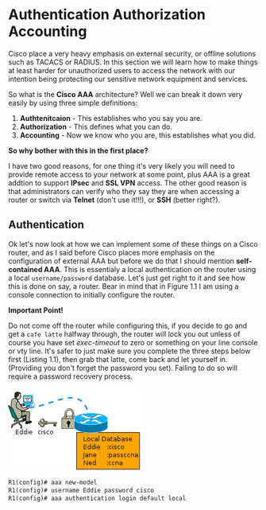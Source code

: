 
# Authentication Authorization Accounting



Cisco place a very heavy emphasis on external security, or offline solutions such as TACACS or RADIUS. In this section we will learn how to make things at least harder for unauthorized users to access the network with our intention being protecting our sensitive network equipment and services.

So what is the **Cisco AAA** architecture?
Well we can break it down very easily by using three simple definitions:

1. **Authtenitcaion** - This establishes who you say you are.
2. **Authorization** - This defines what you can do.
3. **Accounting** - Now we know who you are, this establishes what you did.

**So why bother with this in the first place?**

I have two good reasons, for one thing it's very likely you will need to provide remote access to your network at some point, plus AAA is a great addtion to support **IPsec** and **SSL VPN** access. The other good reason is that administrators can verify who they say they are when accessing a router or switch via **Telnet** (don't use it!!!), or **SSH** (better right?).

## Authentication

Ok let's now look at how we can implement some of these things on a Cisco router, and as I said before Cisco places more emphasis on the configuration of external AAA but before we do that I should mention **self-contained AAA**. This is essentialy a local authentication on the router using a local `username/password` database. Let's just get right to it and see how this is done on say, a router. Bear in mind that in Figure 1.1 I am using a console connection to initially configure the router. 

**Important Point!**

Do not come off the router while configuring this, if you decide to go and get a `cafe latte` halfway through, the router will lock you out unless of course you have set _exec-timeout_ to zero or something on your line console or vty line. It's safer to just make sure you complete the three steps below first (Listing 1.1), then grab that latte, come back and let yourself in. (Providing you don't forget the password you set). 
Failing to do so will require a password recovery process.

![](authentication.png)

```
R1(config)# aaa new-model
R1(config)# username Eddie password cisco
R1(config)# aaa authentication login default local
```


